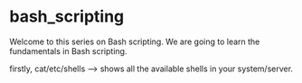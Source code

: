 # bash_scripting

Welcome to this series on Bash scripting.  We are going to learn the fundamentals in Bash scripting.

firstly, cat/etc/shells --> shows all the available shells in your system/server.
